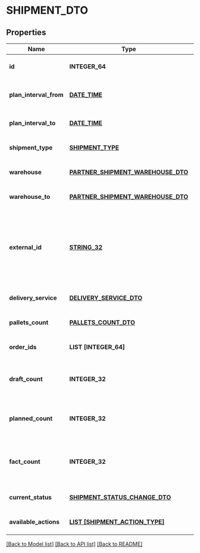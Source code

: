# SHIPMENT_DTO

## Properties
Name | Type | Description | Notes
------------ | ------------- | ------------- | -------------
**id** | **INTEGER_64** | Идентификатор отгрузки. | [optional] [default to null]
**plan_interval_from** | [**DATE_TIME**](DATE_TIME.md) | Начало планового интервала отгрузки. | [optional] [default to null]
**plan_interval_to** | [**DATE_TIME**](DATE_TIME.md) | Конец планового интервала отгрузки. | [optional] [default to null]
**shipment_type** | [**SHIPMENT_TYPE**](ShipmentType.md) |  | [optional] [default to null]
**warehouse** | [**PARTNER_SHIPMENT_WAREHOUSE_DTO**](PartnerShipmentWarehouseDTO.md) |  | [optional] [default to null]
**warehouse_to** | [**PARTNER_SHIPMENT_WAREHOUSE_DTO**](PartnerShipmentWarehouseDTO.md) |  | [optional] [default to null]
**external_id** | [**STRING_32**](STRING_32.md) | Идентификатор отгрузки в вашей системе. Если вы еще не передавали идентификатор, вернется идентификатор из параметра &#x60;id&#x60;. | [optional] [default to null]
**delivery_service** | [**DELIVERY_SERVICE_DTO**](DeliveryServiceDTO.md) |  | [optional] [default to null]
**pallets_count** | [**PALLETS_COUNT_DTO**](PalletsCountDTO.md) |  | [optional] [default to null]
**order_ids** | **LIST [INTEGER_64]** | Идентификаторы заказов в отгрузке. | [default to null]
**draft_count** | **INTEGER_32** | Количество заказов, которое Маркет запланировал к отгрузке. | [optional] [default to null]
**planned_count** | **INTEGER_32** | Количество заказов, которое Маркет подтвердил к отгрузке. | [optional] [default to null]
**fact_count** | **INTEGER_32** | Количество заказов, принятых в сортировочном центре или пункте приема. | [optional] [default to null]
**current_status** | [**SHIPMENT_STATUS_CHANGE_DTO**](ShipmentStatusChangeDTO.md) |  | [optional] [default to null]
**available_actions** | [**LIST [SHIPMENT_ACTION_TYPE]**](ShipmentActionType.md) | Доступные действия над отгрузкой. | [default to null]

[[Back to Model list]](../README.md#documentation-for-models) [[Back to API list]](../README.md#documentation-for-api-endpoints) [[Back to README]](../README.md)


